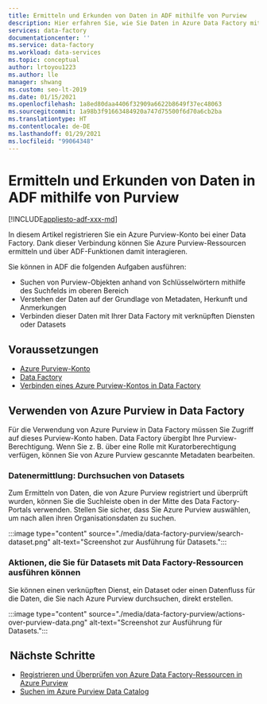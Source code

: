 ```yaml
---
title: Ermitteln und Erkunden von Daten in ADF mithilfe von Purview
description: Hier erfahren Sie, wie Sie Daten in Azure Data Factory mithilfe von Purview ermitteln und erkunden können.
services: data-factory
documentationcenter: ''
ms.service: data-factory
ms.workload: data-services
ms.topic: conceptual
author: lrtoyou1223
ms.author: lle
manager: shwang
ms.custom: seo-lt-2019
ms.date: 01/15/2021
ms.openlocfilehash: 1a8ed80daa4406f32909a6622b8649f37ec48063
ms.sourcegitcommit: 1a98b3f91663484920a747d75500f6d70a6cb2ba
ms.translationtype: HT
ms.contentlocale: de-DE
ms.lasthandoff: 01/29/2021
ms.locfileid: "99064348"
---
```

# <a name="discover-and-explore-data-in-adf-using-purview"></a>Ermitteln und Erkunden von Daten in ADF mithilfe von Purview

[!INCLUDE[appliesto-adf-xxx-md](includes/appliesto-adf-xxx-md.md)]

In diesem Artikel registrieren Sie ein Azure Purview-Konto bei einer Data Factory. Dank dieser Verbindung können Sie Azure Purview-Ressourcen ermitteln und über ADF-Funktionen damit interagieren. 

Sie können in ADF die folgenden Aufgaben ausführen: 
- Suchen von Purview-Objekten anhand von Schlüsselwörtern mithilfe des Suchfelds im oberen Bereich 
- Verstehen der Daten auf der Grundlage von Metadaten, Herkunft und Anmerkungen 
- Verbinden dieser Daten mit Ihrer Data Factory mit verknüpften Diensten oder Datasets 

## <a name="prerequisites"></a>Voraussetzungen 
- [Azure Purview-Konto](../purview/create-catalog-portal.md) 
- [Data Factory](./quickstart-create-data-factory-portal.md) 
- [Verbinden eines Azure Purview-Kontos in Data Factory](./connect-data-factory-to-azure-purview.md) 

## <a name="using-azure-purview-in-data-factory"></a>Verwenden von Azure Purview in Data Factory 

Für die Verwendung von Azure Purview in Data Factory müssen Sie Zugriff auf dieses Purview-Konto haben. Data Factory übergibt Ihre Purview-Berechtigung. Wenn Sie z. B. über eine Rolle mit Kuratorberechtigung verfügen, können Sie von Azure Purview gescannte Metadaten bearbeiten. 

### <a name="data-discovery-search-datasets"></a>Datenermittlung: Durchsuchen von Datasets 

Zum Ermitteln von Daten, die von Azure Purview registriert und überprüft wurden, können Sie die Suchleiste oben in der Mitte des Data Factory-Portals verwenden. Stellen Sie sicher, dass Sie Azure Purview auswählen, um nach allen ihren Organisationsdaten zu suchen. 

:::image type="content" source="./media/data-factory-purview/search-dataset.png" alt-text="Screenshot zur Ausführung für Datasets.":::

### <a name="actions-that-you-can-perform-over-datasets-with-data-factory-resources"></a>Aktionen, die Sie für Datasets mit Data Factory-Ressourcen ausführen können 
Sie können einen verknüpften Dienst, ein Dataset oder einen Datenfluss für die Daten, die Sie nach Azure Purview durchsuchen, direkt erstellen.

:::image type="content" source="./media/data-factory-purview/actions-over-purview-data.png" alt-text="Screenshot zur Ausführung für Datasets.":::

##  <a name="nextsteps"></a>Nächste Schritte 

- [Registrieren und Überprüfen von Azure Data Factory-Ressourcen in Azure Purview](../purview/register-scan-azure-synapse-analytics.md)
- [Suchen im Azure Purview Data Catalog](../purview/how-to-search-catalog.md)